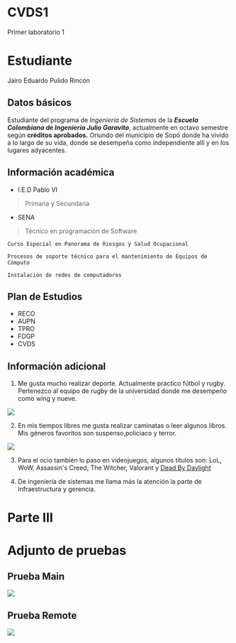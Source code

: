 # CVDS1
Primer laboratorio 1
# Estudiante
Jairo Eduardo Pulido Rincón
## Datos básicos
   Estudiante del programa de *Ingeniería de Sistemas* de la ***Escuela Colombiana de Ingeniería Julio Garavito***, actualmente en octavo semestre según **créditos aprobados.**
   Oriundo del municipio de Sopó donde ha vivido a lo largo de su vida, donde se desempeña como independiente allí y en los lugares adyacentes.
   
## Información académica
* I.E.D Pablo VI
>   Primaria y Secundaria

* SENA
>	Técnico en programación de Software

	Curso Especial en Panorama de Riesgos y Salud Ocupacional
	
	Procesos de soporte técnico para el mantenimiento de Equipos de Cómputo
	
	Instalación de redes de computadores
	
## Plan de Estudios
* RECO
* AUPN
* TPRO
* FDGP
* CVDS

## Información adicional
 1. Me gusta mucho realizar deporte. Actualmente practico fútbol y rugby. Pertenezco al equipo de rugby de la universidad donde me desempeño como wing y nueve.
 <img src="https://github.com/JuanMunozD/CVDS1/blob/master/JairoPulido/img/pp.jpg">
 
 2. En mis tiempos libres me gusta realizar caminatas o leer algunos libros. Mis géneros favoritos son suspenso,policiaco y terror.
 <img src="https://github.com/JuanMunozD/CVDS1/blob/master/JairoPulido/img/libro.jpg"> 
 
 3. Para el ocio también lo paso en videojuegos, algunos títulos son: LoL, WoW, Assassin's Creed, The Witcher, Valorant y
 [Dead By Daylight](https://store.steampowered.com/app/381210/Dead_by_Daylight/?l=spanish)

 4. De ingeniería de sistemas me llama más la atención la parte de infraestructura y gerencia. 


# Parte III 

# Adjunto de pruebas

## Prueba Main

<img src="https://github.com/JuanMunozD/CVDS1/blob/master/JairoPulido/img/PruebaMain.png">

## Prueba Remote

<img src="https://github.com/JuanMunozD/CVDS1/blob/master/JairoPulido/img/PruebaRemote.png">


